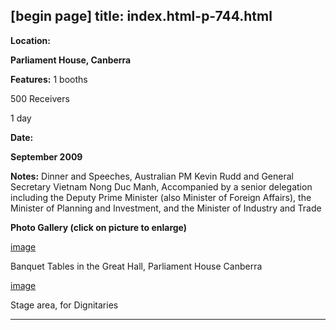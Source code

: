 [begin page]
 title: index.html-p-744.html
----------------------------------------------------------

**Location:**

**Parliament House, Canberra**

**Features:**    1 booths

500 Receivers

1 day

**Date:**

**September 2009**

**Notes:**    Dinner and Speeches, Australian PM Kevin Rudd and General Secretary Vietnam Nong Duc Manh, Accompanied by a senior delegation including the Deputy Prime Minister (also Minister of Foreign Affairs), the Minister of Planning and Investment, and the Minister of Industry and Trade

**Photo Gallery (click on picture to enlarge)**

[image](wp-content/uploads/2011/09/GS-Vietnam-banquet-tables_l-300x224.jpg)

Banquet Tables in the Great Hall, Parliament House Canberra

[image](wp-content/uploads/2011/09/GS-Vietnam-stage_l-300x224.jpg)

Stage area, for Dignitaries




----------------------------------------------------------
